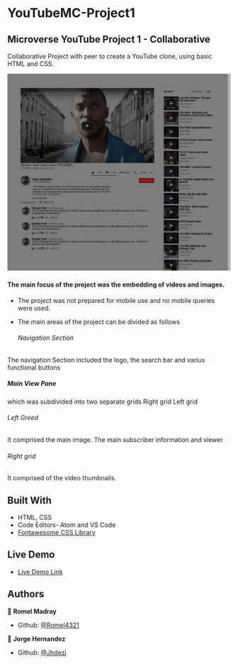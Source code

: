 # YouTubeMC-Project1
## Microverse YouTube Project 1 - Collaborative
Collaborative Project with peer to create a YouTube clone, using basic HTML and CSS.


![screenshot](images/screenshot.png)




#### The main focus of the project was the embedding of videos and images.

- The project was not prepared for mobile use and no mobile queries were used.

- The main areas of the project can be divided as follows

  ###### Navigation Section
The navigation Section included the logo, the search bar and varius functional buttons

  ##### Main View Pane
  which was subdivided into two separate grids
Right grid
Left grid

  ###### Left Greed
It comprised the main image. The main subscriber information and viewer

  ###### Right grid
It comprised of the video thumbnails.

## Built With

- HTML, CSS
- Code Editors- Atom and VS Code
- [Fontawesome CSS Library](https://fontawesome.com/)

## Live Demo

- [Live Demo Link](https://rawcdn.githack.com/Romel4321/YouTubeMC-Project1/4f19fefc6075b583cda07731601fa76b594ce0f9/index.html)


## Authors

👤 **Romel Madray**

- Github: [@Romel4321](https://github.com/Romel4321)

👤 **Jorge Hernandez**

- Github: [@Jhdezj](https://github.com/Jhdezj)
